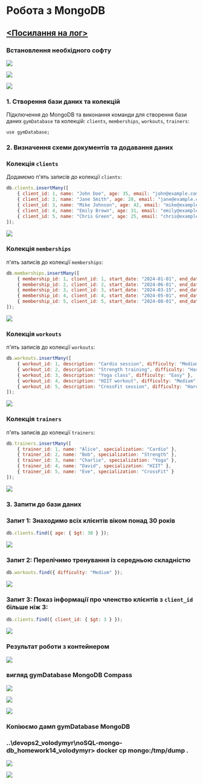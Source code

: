 # Робота з MongoDB

## [<Посилання на лог>](./log-mongo_db.md)

### Встановлення необхідного софту

![](Report/img.png)

![](Report/img_1.png)

![](Report/img_2.png)

### 1. Створення бази даних та колекцій

Підключення до MongoDB та виконання команди для створення бази даних `gymDatabase` та колекцій: `clients`, `memberships`, `workouts`, `trainers`:

```
use gymDatabase;
```

### 2. Визначення схеми документів та додавання даних

### Колекція `clients`

Додамємо п'ять записів до колекції `clients`:

```javascript
db.clients.insertMany([
    { client_id: 1, name: "John Doe", age: 35, email: "john@example.com" },
    { client_id: 2, name: "Jane Smith", age: 28, email: "jane@example.com" },
    { client_id: 3, name: "Mike Johnson", age: 42, email: "mike@example.com" },
    { client_id: 4, name: "Emily Brown", age: 31, email: "emily@example.com" },
    { client_id: 5, name: "Chris Green", age: 25, email: "chris@example.com" }
]);
```

![](Report/img_3.png)

### Колекція `memberships`

 п'ять записів до колекції `memberships`:

```javascript
db.memberships.insertMany([
    { membership_id: 1, client_id: 1, start_date: "2024-01-01", end_date: "2024-12-31", type: "Annual" },
    { membership_id: 2, client_id: 2, start_date: "2024-06-01", end_date: "2024-12-01", type: "Semi-Annual" },
    { membership_id: 3, client_id: 3, start_date: "2024-03-15", end_date: "2025-03-15", type: "Annual" },
    { membership_id: 4, client_id: 4, start_date: "2024-05-01", end_date: "2024-11-01", type: "Semi-Annual" },
    { membership_id: 5, client_id: 5, start_date: "2024-08-01", end_date: "2025-08-01", type: "Annual" }
]);
```

![](Report/img_9.png)

### Колекція `workouts`

 п'ять записів до колекції `workouts`:

```javascript
db.workouts.insertMany([
    { workout_id: 1, description: "Cardio session", difficulty: "Medium" },
    { workout_id: 2, description: "Strength training", difficulty: "Hard" },
    { workout_id: 3, description: "Yoga class", difficulty: "Easy" },
    { workout_id: 4, description: "HIIT workout", difficulty: "Medium" },
    { workout_id: 5, description: "CrossFit session", difficulty: "Hard" }
]);
```

![](Report/img_3.png)

### Колекція `trainers`

 п'ять записів до колекції `trainers`:

```javascript
db.trainers.insertMany([
    { trainer_id: 1, name: "Alice", specialization: "Cardio" },
    { trainer_id: 2, name: "Bob", specialization: "Strength" },
    { trainer_id: 3, name: "Charlie", specialization: "Yoga" },
    { trainer_id: 4, name: "David", specialization: "HIIT" },
    { trainer_id: 5, name: "Eve", specialization: "CrossFit" }
]);
```

![](Report/img_4.png)

### 3. Запити до бази даних

### Запит 1: Знаходимо всіх клієнтів віком понад 30 років

```javascript
db.clients.find({ age: { $gt: 30 } });
```

![](Report/img_5.png)

### Запит 2: Перелічимо тренування із середньою складністю

```javascript
db.workouts.find({ difficulty: "Medium" });
```

![](Report/img_6.png)

### Запит 3: Показ інформації про членство клієнтів з `client_id` більше ніж 3:

```javascript
db.clients.find({ client_id: { $gt: 3 } });
```

![](Report/img_7.png)

### Результат роботи з контейнером

![](Report/img_8.png)

### вигляд gymDatabase MongoDB Compass


![](Report/img_10.png)

![](Report/img_11.png)

![](Report/img_12.png)


### Копіюємо дамп gymDatabase MongoDB
### ..\devops2_volodymyr\noSQL-mongo-db_homework14_volodymyr> docker cp mongo:/tmp/dump .



![](Report/img_13.png)

![](Report/img_14.png)
